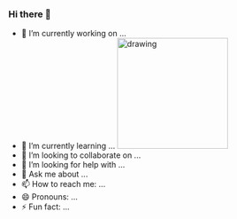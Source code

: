 ### Hi there 👋


- 🔭 I’m currently working on ...
- 🌱 I’m currently learning ... <img src="https://cdn.buttercms.com/S6sfpy7OT3yBokvhGo09" alt="drawing" width="200"/>
- 👯 I’m looking to collaborate on ...
- 🤔 I’m looking for help with ...
- 💬 Ask me about ...
- 📫 How to reach me: ...
- 😄 Pronouns: ...
- ⚡ Fun fact: ...
